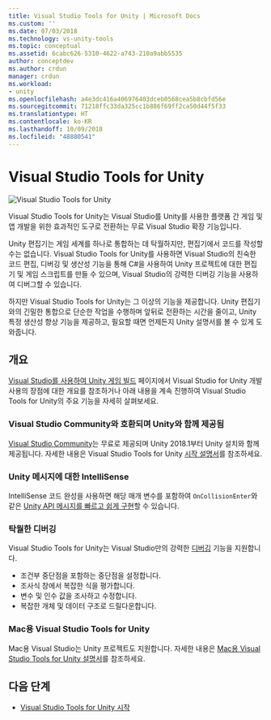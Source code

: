 ```yaml
---
title: Visual Studio Tools for Unity | Microsoft Docs
ms.custom: ''
ms.date: 07/03/2018
ms.technology: vs-unity-tools
ms.topic: conceptual
ms.assetid: 6cabc626-5310-4622-a743-210a9abb5535
author: conceptdev
ms.author: crdun
manager: crdun
ms.workload:
- unity
ms.openlocfilehash: a4e3dc416a406976403dceb0568cea5b8cbfd56e
ms.sourcegitcommit: 71218ffc33da325cc1b886f69ff2ca50d44f5f33
ms.translationtype: HT
ms.contentlocale: ko-KR
ms.lasthandoff: 10/09/2018
ms.locfileid: "48880541"
---
```

# <a name="visual-studio-tools-for-unity"></a>Visual Studio Tools for Unity

![Visual Studio Tools for Unity](media/vstu_header.png)

Visual Studio Tools for Unity는 Visual Studio를 Unity를 사용한 플랫폼 간 게임 및 앱 개발을 위한 효과적인 도구로 전환하는 무료 Visual Studio 확장 기능입니다.

Unity 편집기는 게임 세계를 하나로 통합하는 데 탁월하지만, 편집기에서 코드를 작성할 수는 없습니다. Visual Studio Tools for Unity를 사용하면 Visual Studio의 친숙한 코드 편집, 디버깅 및 생산성 기능을 통해 C#을 사용하여 Unity 프로젝트에 대한 편집기 및 게임 스크립트를 만들 수 있으며, Visual Studio의 강력한 디버깅 기능을 사용하여 디버그할 수 있습니다.

하지만 Visual Studio Tools for Unity는 그 이상의 기능을 제공합니다. Unity 편집기와의 긴밀한 통합으로 단순한 작업을 수행하며 앞뒤로 전환하는 시간을 줄이고, Unity 특정 생산성 향상 기능을 제공하고, 필요할 때면 언제든지 Unity 설명서를 볼 수 있게 도와줍니다.

## <a name="overview"></a>개요

[Visual Studio를 사용하여 Unity 게임 빌드](https://visualstudio.microsoft.com/vs/unity-tools/) 페이지에서 Visual Studio for Unity 개발 사용의 장점에 대한 개요를 참조하거나 아래 내용을 계속 진행하여 Visual Studio Tools for Unity의 주요 기능을 자세히 살펴보세요.

### <a name="compatible-with-visual-studio-community-and-bundled-with-unity"></a>Visual Studio Community와 호환되며 Unity와 함께 제공됨

[Visual Studio Community](https://visualstudio.microsoft.com/)는 무료로 제공되며 Unity 2018.1부터 Unity 설치와 함께 제공됩니다. 자세한 내용은 Visual Studio Tools for Unity [시작 설명서](getting-started-with-visual-studio-tools-for-unity.md)를 참조하세요.

### <a name="intellisense-for-unity-messages"></a>Unity 메시지에 대한 IntelliSense

IntelliSense 코드 완성을 사용하면 해당 매개 변수를 포함하여 `OnCollisionEnter`와 같은 [Unity API 메시지를 빠르고 쉽게 구현](using-visual-studio-tools-for-unity.md#intellisense-for-unity-api-messages)할 수 있습니다.

### <a name="superior-debugging"></a>탁월한 디버깅

Visual Studio Tools for Unity는 Visual Studio만의 강력한 [디버깅](using-visual-studio-tools-for-unity.md#unity-debugging) 기능을 지원합니다.

* 조건부 중단점을 포함하는 중단점을 설정합니다.
* 조사식 창에서 복잡한 식을 평가합니다.
* 변수 및 인수 값을 조사하고 수정합니다.
* 복잡한 개체 및 데이터 구조로 드릴다운합니다.

### <a name="visual-studio-for-mac-tools-for-unity"></a>Mac용 Visual Studio Tools for Unity

Mac용 Visual Studio는 Unity 프로젝트도 지원합니다. 자세한 내용은 [Mac용 Visual Studio Tools for Unity 설명서](/visualstudio/mac/unity-tools)를 참조하세요.

## <a name="next-steps"></a>다음 단계

* [Visual Studio Tools for Unity 시작](getting-started-with-visual-studio-tools-for-unity.md)